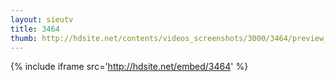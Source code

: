 ```yaml
---
layout: sieutv
title: 3464
thumb: http://hdsite.net/contents/videos_screenshots/3000/3464/preview_360p.mp4.jpg
---
```

{% include iframe src='http://hdsite.net/embed/3464' %}
 
